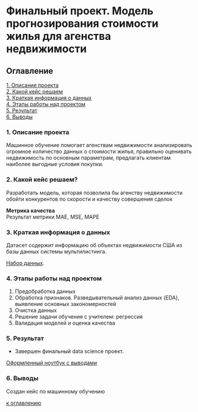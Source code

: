# Финальный проект. Модель прогнозирования стоимости жилья для агенства недвижимости

## Оглавление
[1. Описание проекта](https://github.com/yamovan/datascience/blob/main/final_project/README.md#Описание-проекта)  
[2. Какой кейс решаем](https://github.com/yamovan/datascience/blob/main/final_project/README.md#Какой-кейс-решаем)  
[3. Краткая информация о данных](https://github.com/yamovan/datascience/blob/main/final_project/README.md#Краткая-информация-о-данных)  
[4. Этапы работы над проектом](https://github.com/yamovan/datascience/blob/main/final_project/README.md#Этапы-работы-над-проектом)  
[5. Результат](https://github.com/yamovan/datascience/blob/main/final_project/README.md#Результат)  
[6. Выводы](https://github.com/yamovan/datascience/blob/main/final_project/README.md#Выводы)

### 1. Описание проекта
Машинное обучение помогает агенствам недвижимости анализировать огромное количество данных о стоимости жилья, правильно оценивать недвижимость по основным параметрам, предлагать клиентам наиболее выгодные условия покупки.

### 2. Какой кейс решаем?
Разработать модель, которая позволила бы агенству недвижимости обойти конкурентов по скорости и качеству совершения сделок

**Метрика качества**  
Результат метрики MAE, MSE, MAPE

### 3. Краткая информация о данных
Датасет содержит информацию об объектах недвижимости США из базы данных системы мультилистинга.  

[Набор данных](https://drive.google.com/file/d/11-ZNNIdcQ7TbT8Y0nsQ3Q0eiYQP__NIW/view).

### 4. Этапы работы над проектом
1. Предобработка данных
2. Обработка признаков. Разведывательный анализ данных (EDA), выявление основных закономерностей
3. Очистка данных
4. Решение задачи обучения с учителем: регрессия
5. Валидация моделей и оценка качества

### 5. Результат
* Завершен финальный data science проект.  
  
[Оформленный ноутбук с выводами](https://github.com/yamovan/datascience/blob/main/final_project/Housing_cost.ipynb)  

### 6. Выводы
Создан кейс по машинному обучению


[к оглавлению](https://github.com/yamovan/datascience/blob/main/final_project/README.md#Оглавление)